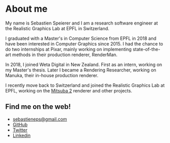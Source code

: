 # About me

My name is Sebastien Speierer and I am a research software engineer at the Realistic Graphics Lab at EPFL in Switzerland.

I graduated with a Master's in Computer Science from EPFL in 2018 and have been interested in Computer Graphics since 2015. I had the chance to do two internships at Pixar, mainly working on implementing state-of-the-art methods in their production renderer, RenderMan.

In 2018, I joined Weta Digital in New Zealand. First as an intern, working on my Master's thesis. Later I became a Rendering Researcher, working on Manuka, their in-house production renderer.

I recently move back to Switzerland and joined the Realistic Graphics Lab at EPFL, working on the [Mitsuba 2](https://www.mitsuba-renderer.org/) renderer and other projects.

## Find me on the web!

- sebastieneps@gmail.com
- [GitHub](https://github.com/Speierers)
- [Twitter](https://twitter.com/seb_spe)
- [Linkedin](https://www.linkedin.com/in/sebastien-speierer-58a602a6/)


